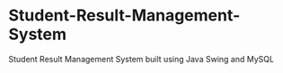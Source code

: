 # Student-Result-Management-System
Student Result Management System built using Java Swing and MySQL
